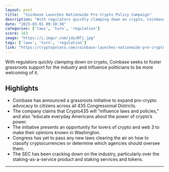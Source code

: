```yaml
---
layout: post
title:  "Coinbase Launches Nationwide Pro Crypto Policy Campaign"
description: "With regulators quickly clamping down on crypto, Coinbase seeks to foster grassroots support for the industry and influence politicians to be more welcoming of it."
date: "2023-03-01 09:10:30"
categories: ['laws', 'turn', 'regulation']
score: 163
image: "https://i.imgur.com/jdyzNTj.jpg"
tags: ['laws', 'turn', 'regulation']
link: "https://cryptopotato.com/coinbase-launches-nationwide-pro-crypto-policy-campaign/"
---
```


With regulators quickly clamping down on crypto, Coinbase seeks to foster grassroots support for the industry and influence politicians to be more welcoming of it.

## Highlights

- Coinbase has announced a grassroots initiative to expand pro-crypto advocacy to citizens across all 435 Congressional Districts.
- The company claims that Crypto435 will “influence laws and policies,” and also “educate everyday Americans about the power of crypto’s power.
- The initiative presents an opportunity for lovers of crypto and web 3 to make their opinions known in Washington.
- Congress has yet to pass any new laws clearing the air on how to classify cryptocurrencies or determine which agencies should oversee them.
- The SEC has been cracking down on the industry, particularly over the staking-as-a-service product and staking services and tokens.

---
